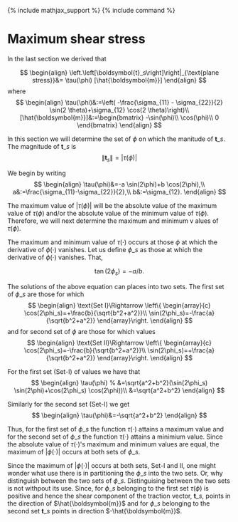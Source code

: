 {% include mathjax_support %}
{% include command %}

# Maximum shear stress

In the last section we derived that

$$
\begin{align}
\left.\left[\boldsymbol{t}_s\right]\right|_{\text{plane stress}}&=
\tau(\phi) [\hat{\boldsymbol{m}}]
\end{align}
$$
where 
$$
\begin{align}
\tau(\phi)&:=\left(
-\frac{\sigma_{11} - \sigma_{22}}{2} \sin(2 \theta)+\sigma_{12} \cos(2 \theta)\right)\\
[\hat{\boldsymbol{m}}]&:=\begin{bmatrix}
-\sin(\phi)\\
\cos(\phi)\\
0
\end{bmatrix}
\end{align}
$$

In this section we will determine the set of $\phi$ on which the manitude of $\boldsymbol{t}\_{s}$. The magnitude of $\boldsymbol{t}\_{s}$ is 
$$
\begin{equation}
\lVert \boldsymbol{t}_{s}\rVert=|\tau(\phi)|
\end{equation}
$$

We begin by writing 
$$
\begin{align}
\tau(\phi)&=-a \sin(2\phi)+b \cos(2\phi),\\
a&:=\frac{\sigma_{11}-\sigma_{22}}{2},\\
b&:=\sigma_{12}.
\end{align}
$$

The maximum value of $|\tau(\phi)|$ will be the absolute value of the maximum value of $\tau(\phi)$ and/or the absolute value of the minimum  value of $\tau(\phi)$. Therefore, we will next determine the maximum and minimum v alues of  $\tau(\phi)$.

The  maximum and minimum value of $\tau(\cdot)$ occurs at those $\phi$ at which the derivative of $\phi(\cdot)$ vanishes. Let us define $\phi\_s$ as those at which the derivative of $\phi(\cdot)$ vanishes. That, 

$$
\begin{equation}
\tan(2\phi_s)=-a/b.
\end{equation}
$$

The solutions of the above equation can places into two sets. The first set of $\phi\_s$ are those for which
$$
\begin{align}
\text{Set I}\Rightarrow
\left\{
\begin{array}{c}
\cos(2\phi_s)=+\frac{b}{\sqrt{b^2+a^2}}\\
\sin(2\phi_s)=-\frac{a}{\sqrt{b^2+a^2}}
\end{array}\right.
\end{align}
$$
and for second set of $\phi$ are those for which values
$$
\begin{align}
\text{Set II}\Rightarrow
\left\{
\begin{array}{c}
\cos(2\phi_s)=-\frac{b}{\sqrt{b^2+a^2}}\\
\sin(2\phi_s)=+\frac{a}{\sqrt{b^2+a^2}}
\end{array}\right.
\end{align}
$$

For the first set (Set-I) of values we have that 
$$
\begin{align}
\tau(\phi)
% &=\sqrt{a^2+b^2}(\sin(2\phi_s) \sin(2\phi)+\cos(2\phi_s) \cos(2\phi))\\
&=\sqrt{a^2+b^2}
\end{align}
$$

Similarly for the second set (Set-I) we get 
$$
\begin{align}
\tau(\phi)&=-\sqrt{a^2+b^2}
\end{align}
$$

Thus, for the first set of $\phi\_s$ the function $\tau(\cdot)$ attains a maximum value and for the second set of $\phi\_s$ the function $\tau(\cdot)$ attains a minimium value. Since the absolute value of $\tau(\cdot)$'s maximum and minimum values are equal, the maximum of $|\phi(\cdot)|$ occurs at both sets of $\phi\_s$. 


Since the maximum of $|\phi(\cdot)|$ occurs at both sets, Set-I and II, one might wonder what use there is in partitioning the $\phi\_s$ into the two sets. Or, why distinguish between the two sets of $\phi\_s$. Distinguising between the two sets is not withpout its use. Since, for $\phi\_s$ belonging to the  first set $\tau(\phi)$ is positive and hence the shear component of the traction vector, $\boldsymbol{t}\_s$,  points in the direction of $\hat{\boldsymbol{m}}$ and for  $\phi\_s$ belonging to the second set $\boldsymbol{t}\_s$ points in direction $-\hat{\boldsymbol{m}}$. 

 